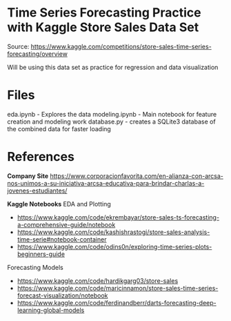 # __Time Series Forecasting Practice with Kaggle Store Sales Data Set__
Source: https://www.kaggle.com/competitions/store-sales-time-series-forecasting/overview

Will be using this data set as practice for regression and data visualization

# Files
eda.ipynb - Explores the data
modeling.ipynb - Main notebook for feature creation and modeling work
database.py - creates a SQLite3 database of the combined data for faster loading

# References
__Company Site__
https://www.corporacionfavorita.com/en-alianza-con-arcsa-nos-unimos-a-su-iniciativa-arcsa-educativa-para-brindar-charlas-a-jovenes-estudiantes/

__Kaggle Notebooks__
EDA and Plotting
- https://www.kaggle.com/code/ekrembayar/store-sales-ts-forecasting-a-comprehensive-guide/notebook
- https://www.kaggle.com/code/kashishrastogi/store-sales-analysis-time-serie#notebook-container
- https://www.kaggle.com/code/odins0n/exploring-time-series-plots-beginners-guide

Forecasting Models
- https://www.kaggle.com/code/hardikgarg03/store-sales
- https://www.kaggle.com/code/maricinnamon/store-sales-time-series-forecast-visualization/notebook
- https://www.kaggle.com/code/ferdinandberr/darts-forecasting-deep-learning-global-models
